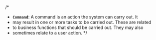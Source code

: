/*
 * __`Command`__: A command is an action the system can carry out. It
 * may result in one or more tasks to be carried out. These are related 
 * to business functions that should be carried out. They may also 
 * sometimes relate to a user action.
 */
